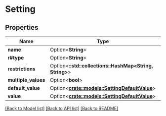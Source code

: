 # Setting

## Properties

Name | Type | Description | Notes
------------ | ------------- | ------------- | -------------
**name** | Option<**String**> |  | [optional]
**r#type** | Option<**String**> |  | [optional]
**restrictions** | Option<**::std::collections::HashMap<String, String>**> |  | [optional]
**multiple_values** | Option<**bool**> |  | [optional]
**default_value** | Option<[**crate::models::SettingDefaultValue**](Setting_default_value.md)> |  | [optional]
**value** | Option<[**crate::models::SettingDefaultValue**](Setting_default_value.md)> |  | [optional]

[[Back to Model list]](../README.md#documentation-for-models) [[Back to API list]](../README.md#documentation-for-api-endpoints) [[Back to README]](../README.md)


